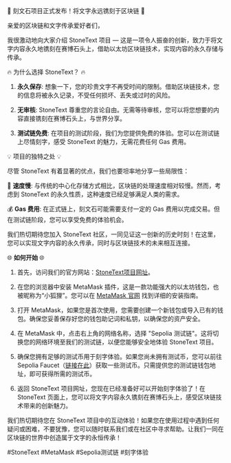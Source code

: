 🌟 刻文石项目正式发布！将文字永远镌刻于区块链 🌟

亲爱的区块链和文字传承爱好者们，

我很激动地向大家介绍 StoneText 项目 — 这是一项令人振奋的创新，致力于将文字内容永久地镌刻在赛博石头上，借助以太坊区块链技术，实现内容的永久存储与传承。

🔥 为什么选择 StoneText？ 🔥

1. **永久保存**: 想象一下，您的珍贵文字不再受时间的限制。借助区块链技术，您的信息将被永久记录，不受任何损坏、丢失或过时的风险。

2. **无审核**: StoneText 尊重您的言论自由。无需等待审核，您可以将您想要的内容直接镌刻在赛博石头上，与世界分享。

3. **测试链免费**: 在项目的测试阶段，我们为您提供免费的体验。您可以在测试链上尽情刻字，感受 StoneText 的魅力，无需花费任何 Gas 费用。

💡 项目的独特之处 💡

尽管 StoneText 有着显著的优点，我们也要坦率地分享一些局限性：

🚀 **速度慢**: 与传统的中心化存储方式相比，区块链的处理速度相对较慢。然而，考虑到 StoneText 的永久性质，这种速度已经足够满足人类的需求。

💰 **Gas 费用**: 在正式链上，刻文石可能需要支付一定的 Gas 费用以完成交易。但在测试链阶段，您可以享受免费的体验机会。

我们热切期待您加入 StoneText 社区，一同见证这一创新的历史时刻！在这里，您可以实现文字内容的永久传承，同时与区块链技术的未来相互连接。

🌐 **如何开始** 🌐

1. 首先，访问我们的官方网站：[StoneText项目网址](https://picasso250.github.io/StoneText/)。

2. 在您的浏览器中安装 MetaMask 插件，这是一款功能强大的以太坊钱包，也被昵称为“小狐狸”。您可以在 [MetaMask 官网](https://metamask.io/) 找到详细的安装指南。

3. 打开 MetaMask，如果您是首次使用，您需要创建一个新钱包或导入已有的钱包。确保您妥善保存好您的钱包助记词和私钥，以确保您的资产安全。

4. 在 MetaMask 中，点击右上角的网络名称，选择 "Sepolia 测试链"。这将切换您的网络环境至我们的测试链，以便您能够安全地体验 StoneText 项目。

5. 确保您拥有足够的测试币用于刻字体验。如果您尚未拥有测试币，您可以前往 Sepolia Faucet（[链接在此](https://sepoliafaucet.com/)）获取一些测试币。只需提供您的测试链钱包地址，即可获得所需的测试币。

6. 返回 StoneText 项目网址，您现在已经准备好可以开始刻字体验了！在 StoneText 页面上，您可以将文字内容永久镌刻在赛博石头上，感受区块链技术带来的创新魅力。

我们热切期待您在 StoneText 项目中的互动体验！如果您在使用过程中遇到任何疑问或困难，不要犹豫，您可以随时联系我们或在社区中寻求帮助。让我们一同在区块链的世界中创造属于文字的永恒传承！

#StoneText #MetaMask #Sepolia测试链 #刻字体验